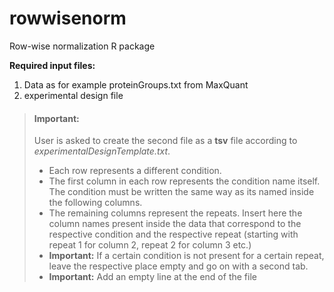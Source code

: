 # rowwisenorm
Row-wise normalization R package

**Required input files:**
1. Data as for example proteinGroups.txt from MaxQuant
2. experimental design file 

> #### Important:
>
> User is asked to create the second file as a **tsv** file according to *experimentalDesignTemplate.txt*.
>
> - Each row represents a different condition.
> - The first column in each row represents the condition name itself. The condition must be written the same way as its named inside the following columns.
> - The remaining columns represent the repeats. Insert here the column names present inside the data that correspond to the respective condition and the respective repeat (starting with repeat 1 for column 2, repeat 2 for column 3 etc.)
> - **Important:** If a certain condition is not present for a certain repeat, leave the respective place empty and go on with a second tab.  
> - **Important:** Add an empty line at the end of the file

